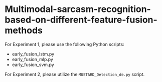 # Multimodal-sarcasm-recognition-based-on-different-feature-fusion-methods
For Experiment 1, please use the following Python scripts:

- early_fusion_lstm.py
- early_fusion_mlp.py
- early_fusion_svm.py


For Experiment 2, please utilize the `MUSTARD_Detection_de.py` script. 
